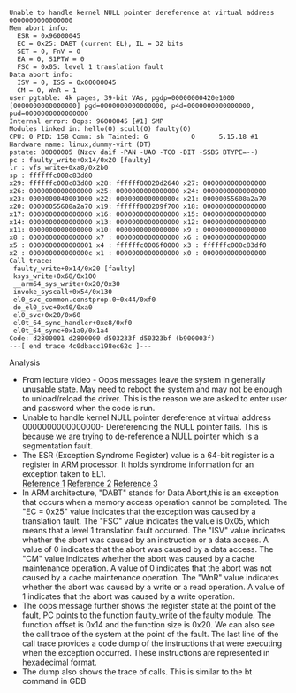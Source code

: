 ```
Unable to handle kernel NULL pointer dereference at virtual address 0000000000000000
Mem abort info:
  ESR = 0x96000045
  EC = 0x25: DABT (current EL), IL = 32 bits
  SET = 0, FnV = 0
  EA = 0, S1PTW = 0
  FSC = 0x05: level 1 translation fault
Data abort info:
  ISV = 0, ISS = 0x00000045
  CM = 0, WnR = 1
user pgtable: 4k pages, 39-bit VAs, pgdp=00000000420e1000
[0000000000000000] pgd=0000000000000000, p4d=0000000000000000, pud=0000000000000000
Internal error: Oops: 96000045 [#1] SMP
Modules linked in: hello(O) scull(O) faulty(O)
CPU: 0 PID: 158 Comm: sh Tainted: G           O      5.15.18 #1
Hardware name: linux,dummy-virt (DT)
pstate: 80000005 (Nzcv daif -PAN -UAO -TCO -DIT -SSBS BTYPE=--)
pc : faulty_write+0x14/0x20 [faulty]
lr : vfs_write+0xa8/0x2b0
sp : ffffffc008c83d80
x29: ffffffc008c83d80 x28: ffffff80020d2640 x27: 0000000000000000
x26: 0000000000000000 x25: 0000000000000000 x24: 0000000000000000
x23: 0000000040001000 x22: 000000000000000c x21: 00000055608a2a70
x20: 00000055608a2a70 x19: ffffff800209f700 x18: 0000000000000000
x17: 0000000000000000 x16: 0000000000000000 x15: 0000000000000000
x14: 0000000000000000 x13: 0000000000000000 x12: 0000000000000000
x11: 0000000000000000 x10: 0000000000000000 x9 : 0000000000000000
x8 : 0000000000000000 x7 : 0000000000000000 x6 : 0000000000000000
x5 : 0000000000000001 x4 : ffffffc0006f0000 x3 : ffffffc008c83df0
x2 : 000000000000000c x1 : 0000000000000000 x0 : 0000000000000000
Call trace:
 faulty_write+0x14/0x20 [faulty]
 ksys_write+0x68/0x100
 __arm64_sys_write+0x20/0x30
 invoke_syscall+0x54/0x130
 el0_svc_common.constprop.0+0x44/0xf0
 do_el0_svc+0x40/0xa0
 el0_svc+0x20/0x60
 el0t_64_sync_handler+0xe8/0xf0
 el0t_64_sync+0x1a0/0x1a4
Code: d2800001 d2800000 d503233f d50323bf (b900003f)
---[ end trace 4c0dbacc198ec62c ]---
```

Analysis

- From lecture video - Oops messages leave the system in generally unusable state. May need to reboot the system and may not be enough to unload/reload the driver. This is the reason we are asked to enter user and password when the code is run.
- Unable to handle kernel NULL pointer dereference at virtual address 0000000000000000- Dereferencing the NULL pointer fails. This is because we are trying to de-reference a NULL pointer which is a segmentation fault.
- The ESR (Exception Syndrome Register) value is a 64-bit register is a register in ARM processor. It holds syndrome information for an exception taken to EL1.  
[Reference 1](https://patchwork.kernel.org/project/linux-arm-kernel/patch/1497446043-50944-1-git-send-email-julien.thierry@arm.com/)
[Reference 2](https://developer.arm.com/documentation/ddi0601/2022-03/AArch64-Registers/ESR-EL1--Exception-Syndrome-Register--EL1-)
[Reference 3](https://www.embien.com/blog/arm-architecture-registers-exception-model/)
- In ARM architecture, "DABT" stands for Data Abort,this is an exception that occurs when a memory access operation cannot be completed. The "EC = 0x25" value indicates that the exception was caused by a translation fault. The "FSC" value indicates the value is 0x05, which means that a level 1 translation fault occurred. The "ISV" value indicates whether the abort was caused by an instruction or a data access. A value of 0 indicates that the abort was caused by a data access. The "CM" value indicates whether the abort was caused by a cache maintenance operation. A value of 0 indicates that the abort was not caused by a cache maintenance operation. The "WnR" value indicates whether the abort was caused by a write or a read operation. A value of 1 indicates that the abort was caused by a write operation.
- The oops message further shows the register state at the point of the fault, PC points to the function faulty_write of the faulty module. The function offset is 0x14 and the function size is 0x20. We can also see the call trace of the system at the point of the fault. The last line of the call trace provides a code dump of the instructions that were executing when the exception occurred. These instructions are represented in hexadecimal format.
- The dump also shows the trace of calls. This is similar to the bt command in GDB